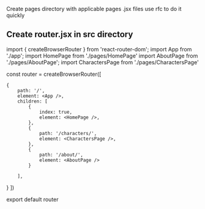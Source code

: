 
Create pages directory with applicable pages .jsx files
    use rfc to do it quickly

Create router.jsx in src directory
------------------------------------

import { createBrowserRouter } from 'react-router-dom';
import App from './app';
import HomePage from './pages/HomePage'
import AboutPage from './pages/AboutPage';
import CharactersPage from './pages/CharactersPage'

const router = createBrowserRouter([

    {
        path: '/',
        element: <App />,
        children: [
            {
                index: true,
                element: <HomePage />,
            },
            {
                path: '/characters/',
                element: <CharactersPage />,
            },
            {
                path: '/about/',
                element: <AboutPage />
            }

        ],
        
}
])

export default router